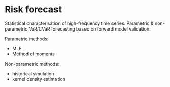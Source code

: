 # Risk forecast

Statistical characterisation of high-frequency time series. Parametric & non-parametric VaR/CVaR forecasting based on forward model validation.

Parametric methods:
- MLE
- Method of moments

Non-parametric methods:  
- historical simulation  
- kernel density estimation
